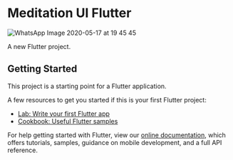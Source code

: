 # Meditation UI Flutter
![WhatsApp Image 2020-05-17 at 19 45 45](https://user-images.githubusercontent.com/61597430/82151028-da58bc00-9877-11ea-982e-5cd9f61260d5.jpeg)


A new Flutter project.

## Getting Started

This project is a starting point for a Flutter application.

A few resources to get you started if this is your first Flutter project:

- [Lab: Write your first Flutter app](https://flutter.dev/docs/get-started/codelab)
- [Cookbook: Useful Flutter samples](https://flutter.dev/docs/cookbook)

For help getting started with Flutter, view our
[online documentation](https://flutter.dev/docs), which offers tutorials,
samples, guidance on mobile development, and a full API reference.
